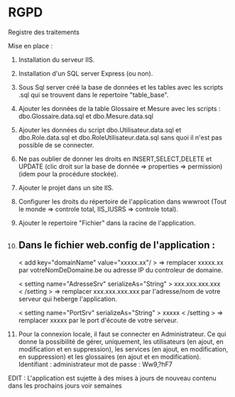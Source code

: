 # RGPD
Registre des traitements

Mise en place :

  1) Installation du serveur IIS.
  2) Installation d'un SQL server Express (ou non).
  3) Sous Sql server créé la base de données et les tables avec les scripts .sql qui se trouvent dans le repertoire "table_base".
  4) Ajouter les données de la table Glossaire et Mesure avec les scripts : dbo.Glossaire.data.sql et dbo.Mesure.data.sql
  5) Ajouter les données du script dbo.Utilisateur.data.sql et dbo.Role.data.sql et dbo.RoleUtilisateur.data.sql sans quoi il n'est pas 
     possible de se connecter.
  6) Ne pas oublier de donner les droits en INSERT,SELECT,DELETE et UPDATE (clic droit sur la base de donnée => properties => permission)
      (idem pour la procédure stockée).
  7) Ajouter le projet dans un site IIS.
  8) Configurer les droits du répertoire de l'application dans wwwroot (Tout le monde => controle total, IIS_IUSRS => controle total).
  9) Ajouter le repertoire "Fichier" dans la racine de l'application.
  10) Dans le fichier web.config de l'application :
      ---------------------------------------------
   
      < add key="domainName" value="xxxxx.xx"/ >
        => remplacer xxxxx.xx par votreNomDeDomaine.be ou adresse IP du controleur de domaine.
      
      < setting name="AdresseSrv" serializeAs="String" >
        <value>xxx.xxx.xxx.xxx</value>      
      < /setting >
        => remplacer xxx.xxx.xxx.xxx par l'adresse/nom de votre serveur qui heberge l'application.
     
      < setting name="PortSrv" serializeAs="String" >
        <value>xxxxx</value>
      < /setting >
         => remplacer xxxxx par le port d'écoute de votre serveur.
  11) Pour la connexion locale, il faut se connecter en Administrateur. Ce qui donne la possibilité de gérer, uniquement, les utilisateurs       (en ajout, en modification et en suppression), les services (en ajout, en modification, en suppression) et les glossaires (en ajout 
      et en modification).
      Identifiant  : administrateur
      mot de passe : Ww9,?hF7
      
      
      
EDIT : L'application est sujette à des mises à jours de nouveau contenu dans les prochains jours voir semaines

